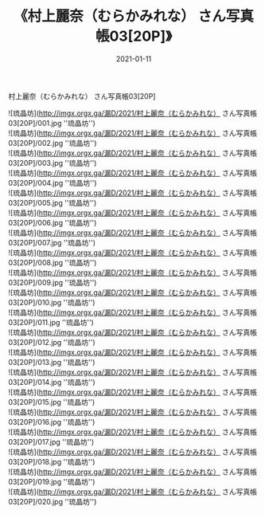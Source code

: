 ﻿---
layout: post
title:  《村上麗奈（むらかみれな） さん写真帳03[20P]》
date:   2021-01-11
img: imgx.orgx.ga/漏D/2021/村上麗奈（むらかみれな） さん写真帳03[20P]/000.jpg
categories: [美女, 性感, 泳衣]
---

村上麗奈（むらかみれな） さん写真帳03[20P]

![琉晶坊](http://imgx.orgx.ga/漏D/2021/村上麗奈（むらかみれな） さん写真帳03[20P]/001.jpg ''琉晶坊'') <br>
![琉晶坊](http://imgx.orgx.ga/漏D/2021/村上麗奈（むらかみれな） さん写真帳03[20P]/002.jpg ''琉晶坊'') <br>
![琉晶坊](http://imgx.orgx.ga/漏D/2021/村上麗奈（むらかみれな） さん写真帳03[20P]/003.jpg ''琉晶坊'') <br>
![琉晶坊](http://imgx.orgx.ga/漏D/2021/村上麗奈（むらかみれな） さん写真帳03[20P]/004.jpg ''琉晶坊'') <br>
![琉晶坊](http://imgx.orgx.ga/漏D/2021/村上麗奈（むらかみれな） さん写真帳03[20P]/005.jpg ''琉晶坊'') <br>
![琉晶坊](http://imgx.orgx.ga/漏D/2021/村上麗奈（むらかみれな） さん写真帳03[20P]/006.jpg ''琉晶坊'') <br>
![琉晶坊](http://imgx.orgx.ga/漏D/2021/村上麗奈（むらかみれな） さん写真帳03[20P]/007.jpg ''琉晶坊'') <br>
![琉晶坊](http://imgx.orgx.ga/漏D/2021/村上麗奈（むらかみれな） さん写真帳03[20P]/008.jpg ''琉晶坊'') <br>
![琉晶坊](http://imgx.orgx.ga/漏D/2021/村上麗奈（むらかみれな） さん写真帳03[20P]/009.jpg ''琉晶坊'') <br>
![琉晶坊](http://imgx.orgx.ga/漏D/2021/村上麗奈（むらかみれな） さん写真帳03[20P]/010.jpg ''琉晶坊'') <br>
![琉晶坊](http://imgx.orgx.ga/漏D/2021/村上麗奈（むらかみれな） さん写真帳03[20P]/011.jpg ''琉晶坊'') <br>
![琉晶坊](http://imgx.orgx.ga/漏D/2021/村上麗奈（むらかみれな） さん写真帳03[20P]/012.jpg ''琉晶坊'') <br>
![琉晶坊](http://imgx.orgx.ga/漏D/2021/村上麗奈（むらかみれな） さん写真帳03[20P]/013.jpg ''琉晶坊'') <br>
![琉晶坊](http://imgx.orgx.ga/漏D/2021/村上麗奈（むらかみれな） さん写真帳03[20P]/014.jpg ''琉晶坊'') <br>
![琉晶坊](http://imgx.orgx.ga/漏D/2021/村上麗奈（むらかみれな） さん写真帳03[20P]/015.jpg ''琉晶坊'') <br>
![琉晶坊](http://imgx.orgx.ga/漏D/2021/村上麗奈（むらかみれな） さん写真帳03[20P]/016.jpg ''琉晶坊'') <br>
![琉晶坊](http://imgx.orgx.ga/漏D/2021/村上麗奈（むらかみれな） さん写真帳03[20P]/017.jpg ''琉晶坊'') <br>
![琉晶坊](http://imgx.orgx.ga/漏D/2021/村上麗奈（むらかみれな） さん写真帳03[20P]/018.jpg ''琉晶坊'') <br>
![琉晶坊](http://imgx.orgx.ga/漏D/2021/村上麗奈（むらかみれな） さん写真帳03[20P]/019.jpg ''琉晶坊'') <br>
![琉晶坊](http://imgx.orgx.ga/漏D/2021/村上麗奈（むらかみれな） さん写真帳03[20P]/020.jpg ''琉晶坊'') <br>